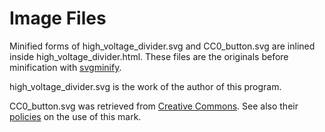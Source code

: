 # Image Files

Minified forms of high\_voltage\_divider.svg and CC0\_button.svg are
inlined inside high_voltage_divider.html. These files are the
originals before minification with [svgminify](http://www.svgminify.com/).

high\_voltage\_divider.svg is the work of the author of this program.

CC0\_button.svg was retrieved from [Creative Commons](https://creativecommons.org/about/downloads/).
See also their [policies](https://creativecommons.org/policies) on the use
of this mark.
